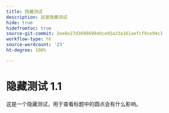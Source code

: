 ```yaml
---
title: 隐藏测试
description: 这是隐藏测试
hide: true
hidefromtoc: true
source-git-commit: 2ee8e27d36986904dce92a33a161aefcf9ce94c1
workflow-type: ht
source-wordcount: '23'
ht-degree: 100%

---
```


# 隐藏测试 1.1

这是一个隐藏测试，用于查看标题中的圆点会有什么影响。
